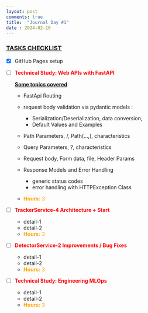 ```yaml
---
layout: post
comments: true
title:  "Journal Day #1"
date : 2024-02-10
---
```



<h3 style = "text-decoration : underline;"> TASKS CHECKLIST </h3>

* [X] GitHub Pages setup



* [ ] <span style="color: red;">**Technical Study: Web APIs with FastAPI**</span>

   <span style = "text-decoration: underline;">**Some topics covered**</span>

  - FastApi Routing
  - request body validation via pydantic models :
    - Serialization/Deserialization, data conversion, 
    - Default Values and Examples
  - Path Parameters, /, Path(...,), characteristics
  - Query Parameters, ?, characteristics
  - Request body, Form data, file, Header Params
  - Response Models and Error Handling
    - generic status codes
    - error handling with HTTPException Class

  - <span style="color: orange;">**Hours:** 3</span> 



* [ ] <span style = "color: red;">**TrackerService-4 Architecture + Start**</span>

  - detail-1
  - detail-2
  - <span style="color: orange;">**Hours:** 3</span> 



* [ ] <span style = "color: red;">**DetectorService-2 Improvements / Bug Fixes**</span>

  - detail-1
  - detail-2
  - <span style="color: orange;">**Hours:** 3</span> 



* [ ] <span style = "color: red;">**Technical Study: Engineering MLOps**</span>

  - detail-1
  - detail-2
  - <span style="color: orange;">**Hours:** 3</span> 



